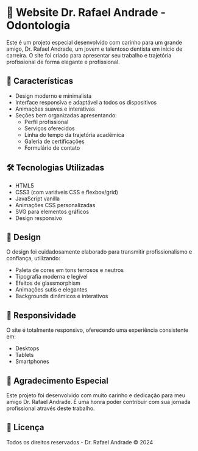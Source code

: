 # 🦷 Website Dr. Rafael Andrade - Odontologia

Este é um projeto especial desenvolvido com carinho para um grande amigo, Dr. Rafael Andrade, um jovem e talentoso dentista em início de carreira. O site foi criado para apresentar seu trabalho e trajetória profissional de forma elegante e profissional.

## 💫 Características

- Design moderno e minimalista
- Interface responsiva e adaptável a todos os dispositivos
- Animações suaves e interativas
- Seções bem organizadas apresentando:
  - Perfil profissional
  - Serviços oferecidos
  - Linha do tempo da trajetória acadêmica
  - Galeria de certificações
  - Formulário de contato

## 🛠️ Tecnologias Utilizadas

- HTML5
- CSS3 (com variáveis CSS e flexbox/grid)
- JavaScript vanilla
- Animações CSS personalizadas
- SVG para elementos gráficos
- Design responsivo

## 🎨 Design

O design foi cuidadosamente elaborado para transmitir profissionalismo e confiança, utilizando:

- Paleta de cores em tons terrosos e neutros
- Tipografia moderna e legível
- Efeitos de glassmorphism
- Animações sutis e elegantes
- Backgrounds dinâmicos e interativos

## 📱 Responsividade

O site é totalmente responsivo, oferecendo uma experiência consistente em:
- Desktops
- Tablets
- Smartphones

## 💝 Agradecimento Especial

Este projeto foi desenvolvido com muito carinho e dedicação para meu amigo Dr. Rafael Andrade. É uma honra poder contribuir com sua jornada profissional através deste trabalho.

## 📄 Licença

Todos os direitos reservados - Dr. Rafael Andrade © 2024 
